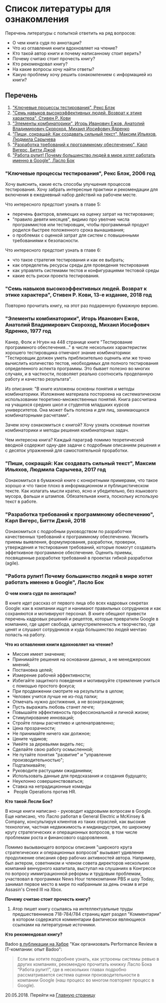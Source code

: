 # Список литературы для ознакомления

Перечень литературы с попыткой ответить на ряд вопросов:
- О чем книга судя по аннотации?
- Что из оглавления книги вдохновляет на чтение?
- Кто такой автор книги и почему написанному стоит верить? 
- Почему считаю стоит прочесть книгу?
- Кто рекомендовал книгу?
- На какие вопросы хочу найти ответы?
- Какую проблему хочу решить ознакомлением с информацией из книги?

## Перечень

1. ["Ключевые процессы тестирования", Рекс Блэк](#black)
2. ["Семь навыков высокоэффективных людей. Возврат к этике характера", Стивен Р. Кови](#covey)
3. ["Элементы комбинаторики", Игорь Иванович Ежов, Анатолий Владимирович Скороход, Михаил Иосифович Ядренко](#elem_combinat)
4. ["Пиши, сокращай: Как создавать сильный текст", Максим Ильяхов, Людмила Сарычева](#write_cut)
5. ["Разработка требований к программному обеспечению", Карл Вигерс, Битти Джой](#dev_requir)
6. ["Работа рулит! Почему большинство людей в мире хотят работать именно в Google", Ласло Бок](#laslo)

### "Ключевые процессы тестирования", Рекс Блэк, 2006 год <a name="black"></a>

Хочу выяснить, какие есть способы улучшения процессов тестирования. Хочу забрать интересные практики и рекомендации для включения в ежедневный набор действий на рабочем месте.

Что интересного предстоит узнать в главе 5:
- перечень факторов, влияющих на оценку затрат на тестирование;
- "правило девяти месяцев", видимо про увелчие числа программистов или тестировщик, чтобы программный продукт родился быстрее положенного срока вынашивания;
- о проблемах с оценкой затрат для систем с повышенными требованиями к безопасности.

Что интересного предстоит узнать в главе 6:
- что такое стратегия тестирования и как ее выбрать;
- как определетиь ресурсы среды для проведения тестирования
- как управлять системами тестов и конфигурациями тестовой среды
- какие есть риски проекта тестирования.

### "Семь навыков высокоэффективных людей. Возврат к этике характера", Стивен Р. Кови, 13-е издание, 2018 год <a name="covey"></a>

Повторно прочитать книгу, на этот раз подаренную бумажную версию.

### "Элементы комбинаторики", Игорь Иванович Ежов, Анатолий Владимирович Скороход, Михаил Иосифович Ядренко, 1977 год <a name="elem_combinat">

Канер, Фолк и Нгуен на 448 странице книге "Тестирование программного обеспечения..." в числе нескольких характеристик хорошего тестировщика отмечают знание комбинаторики: "Тестировщик должен уметь приблизительно оценить или же точно вычислить количество тестов, необходимых для полного тестирования определенного аспекта программы. Это бывает полезно во многих случаях, и в частности, позволяет реально соотносить проделанную работу и качество результата".

Из описания: "В книге изложены основны понятия и методы комбинаторики. Изложение материала постороена на систематическом использовании теоретико-множественных понятий. Книга рассчитана на учащихся средних школ и студентов младшких курсов университетов. Она может быть полезна и для лиц, занимающихся комбинаторными расчетами".

Зачем хочу ознакомиться с книгой? Хочу узнать основные понятия комбинаторики и методы решения комбинаторных задач.

Чем интересна книга? Каждый параграф помимо теоретической вводной содержит одну-две задачи с подробным описанием решения и с десяток упражнений для самостоятельной проработки.

### "Пиши, сокращай: Как создавать сильный текст", Максим Ильяхов, Людмила Сарычева, 2017 год <a name="write_cut">

Ознакомиться в бумажной книге с конкретными примерами, что такое хорошо и что такое плохо в информационном и публицистическом тексте. Как излагать мысли кратко, ясно и убедительно, без языкового мусора, фальши и штампов. Обязательная книга, поскольку использую текст в работе.

### "Разработка требований к программному обеспечению", Карл Вигерс, Битти Джой, 2018 <a name="dev_requir">

Ознакомиться с подробным руководством по разработчке качественных требований к программному обеспечению. Уяснить приемы выявления, формулирования, разработки, проверки, утверждения и тестирования требований, которые помогут создавать эффеткивное программное обеспечение. Оценить приемы, посвященные разработке требований в проектах гибкой разработки (agile).

### "Работа рулит! Почему большинство людей в мире хотят работать именно в Google", Ласло Бок <a name="laslo">

**О чем книга судя по аннотации?**

В книге идет рассказ от первого лица обо всех кадровых секретах Google: как в компании ищут и нанимают правильных сотрудников и как сохраняются и мотивируют персонал. В книге обещают привести перечень кадровых решений и рецептов, которые превратили Google в компанию, где царят свобода, целеустремленность и творчество, где ценят и слушают сотрудников и куда большинство людей мечтаю попасть на работу.

**Что из оглавления книги вдохновляет на чтение?**

- Миссия имеет значение;
- Принимайте решения на основании данных, а не менеджерских мнений;
- Постановка целей;
- Измерение рабочей эффективности;
- Избегайте защитного поведения и мотивируйте стремление учиться с помощью простого фокуса;
- При продвижении смотрите на результаты в целом;
- Человек учится лучше не из-под палки;
- Отмечать нужно достижения, а не вознаграждения;
- Пусть выражать любовь станет лечге;
- Повышайте эффективность профессиональной и личной жизни;
- Стимулирование инноваций;
- Стройте планы расчетливо и целенаправленно;
- Цена прозрачности;
- Не принимайте ничего как должное;
- Цените чудиков;
- Умейте за деревьями видеть лес;
- Сделайте свою работу осмысленной;
- Не путайте понятия "развитие" и "управление производительностью";
- Подталкивайте;
- Руководите растущими ожиданиями;
- Использовать данные для предсказания и создания будущего;
- Неуклонно совершенствоваться;
- Ставка на нетрадиционные команды
-  People Operations против HR.

**Кто такой Лесли Бок?**

В конце книги написано - руководит кадровыми вопросам в Google. Еще написано, что Ласло работал в General Electric и McKinsey & Company, консультируя клиентов из таких отраслей, как высокие технологии, частная недвижимость и мидиандустрия, по широкому кругу стратегических и операционных вопросов, в том числе проблемам роста и финансового оздоровления.

Помимо вызывающего вопросы описания "широкого круга стратегических и операционных вопросов" вызывает удивление продолжение описания сфер рабочих активностей автора. Например, был актером, советником и членом совета директоров нескольких компаний венчурного каапитала, выступал на слушаниях в Конгрессе по вопросу иммиграционной реформы и трудовым проблемам, участвовал в программах News Hour телекомпании PBS и шоу Today, занимал первое место в мире по набранным за день очкам в игре Assasin's Creed III на Xbox.

**Почему считаю стоит прочесть книгу?**

1. Атор пишет книгу ссылаясь на интеллектуальные труды предшественников 718-784/784 страниц идет раздел "Комментарии" в котором содержатся комментарии фактически являющиеся ссылками на литературные источники. 

**Кто рекомендовал книгу?**

Badoo [в публикации на Хабре](https://habr.com/company/badoo/blog/331570/) "Как организовать Performance Review в IT-компании: опыт Badoo":

> Если вы хотите подробнее узнать, как устроены системы ревью в других компаниях, рекомендую прочитать книжку Ласло Бока “Работа рулит!”, где в нескольких главах подробно рассматривается система оценки производительности в компании Google (наш процесс во многом повторяет процесс в Google).

20.05.2018. Перейти на [Главную страницу](./)